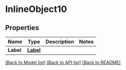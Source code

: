 # InlineObject10

## Properties
Name | Type | Description | Notes
------------ | ------------- | ------------- | -------------
**Label** | [**Label**](label.md) |  | 

[[Back to Model list]](../README.md#documentation-for-models) [[Back to API list]](../README.md#documentation-for-api-endpoints) [[Back to README]](../README.md)


